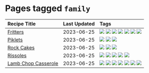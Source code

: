 # Pages tagged `family`

|Recipe Title|Last Updated|Tags
|:---|:---|:---|
|[Fritters](../recipes/fritters.md)|2023-06-25|[![](https://img.shields.io/badge/tag-chicken-f6b493)](../tags/chicken.md) [![](https://img.shields.io/badge/tag-family-1d5152)](../tags/family.md) [![](https://img.shields.io/badge/tag-fried-af803c)](../tags/fried.md) [![](https://img.shields.io/badge/tag-ham-b7439e)](../tags/ham.md) [![](https://img.shields.io/badge/tag-lamp-c6d429)](../tags/lamp.md) [![](https://img.shields.io/badge/tag-leftovers-062ab)](../tags/leftovers.md) [![](https://img.shields.io/badge/tag-vegetables-517a72)](../tags/vegetables.md)|
|[Piklets](../recipes/piklets.md)|2023-06-25|[![](https://img.shields.io/badge/tag-dessert-4e6ea)](../tags/dessert.md) [![](https://img.shields.io/badge/tag-family-1d5152)](../tags/family.md) [![](https://img.shields.io/badge/tag-fried-af803c)](../tags/fried.md)|
|[Rock Cakes](../recipes/rockcakes.md)|2023-06-25|[![](https://img.shields.io/badge/tag-baked-1433c8)](../tags/baked.md) [![](https://img.shields.io/badge/tag-dessert-4e6ea)](../tags/dessert.md) [![](https://img.shields.io/badge/tag-family-1d5152)](../tags/family.md)|
|[Rissoles](../recipes/rissoles.md)|2023-06-25|[![](https://img.shields.io/badge/tag-Aussie-5c1fef)](../tags/Aussie.md) [![](https://img.shields.io/badge/tag-beef-f1d19f)](../tags/beef.md) [![](https://img.shields.io/badge/tag-easy-b6c680)](../tags/easy.md) [![](https://img.shields.io/badge/tag-family-1d5152)](../tags/family.md) [![](https://img.shields.io/badge/tag-fried-af803c)](../tags/fried.md)|
|[Lamb Chop Casserole](../recipes/lambchopcasserole.md)|2023-06-25|[![](https://img.shields.io/badge/tag-Aussie-5c1fef)](../tags/Aussie.md) [![](https://img.shields.io/badge/tag-baked-1433c8)](../tags/baked.md) [![](https://img.shields.io/badge/tag-battered-6685b7)](../tags/battered.md) [![](https://img.shields.io/badge/tag-casserole-f05668)](../tags/casserole.md) [![](https://img.shields.io/badge/tag-family-1d5152)](../tags/family.md) [![](https://img.shields.io/badge/tag-fried-af803c)](../tags/fried.md) [![](https://img.shields.io/badge/tag-lamb-e2596)](../tags/lamb.md)|